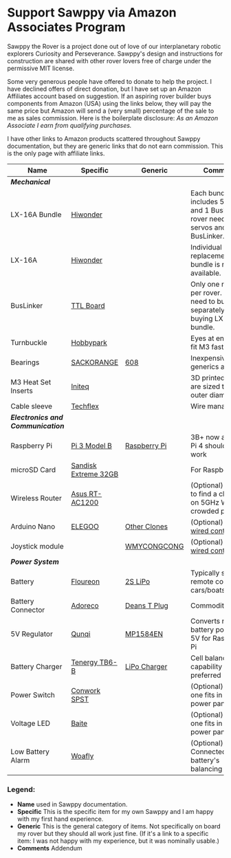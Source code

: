 # Support Sawppy via Amazon Associates Program
Sawppy the Rover is a project done out of love of our interplanetary robotic
explorers Curiosity and Perseverance. Sawppy's design and instructions for
construction are shared with other rover lovers free of charge under the
permissive MIT license.

Some very generous people have offered to donate to
help the project. I have declined offers of direct donation, but I have
set up an Amazon Affiliates account based on suggestion. If an aspiring
rover builder buys components from Amazon (USA) using the links
below, they will pay the same price but Amazon will send a (very small)
percentage of the sale to me as sales commission.
Here is the boilerplate disclosure:
_As an Amazon Associate I earn from qualifying purchases._

I have other links to Amazon products scattered throughout Sawppy
documentation, but they are generic links that do not earn commission.
This is the only page with affiliate links.

__Name__ | __Specific__ | __Generic__ | __Comments__
--- | --- | --- | ---
_**Mechanical**_ |
LX-16A Bundle | [Hiwonder](https://amzn.to/2WAm4Wl) | | Each bundle includes 5 servos and 1 BusLinker. A rover needs 10 servos and 1 BusLinker.
LX-16A | [Hiwonder](https://amzn.to/2z0VVqV) | | Individual replacements, or if bundle is not available.
BusLinker | [TTL Board](https://amzn.to/2T4V8vZ) | | Only one needed per rover. Do not need to buy separately if buying LX-16A bundle.
Turnbuckle | [Hobbypark](https://amzn.to/3cCZ5Qg) | | Eyes at end should fit M3 fasteners
Bearings | [SACKORANGE](https://amzn.to/3fMBiiG) | [608](https://amzn.to/2WyPHHO) | Inexpensive generics are fine
M3 Heat Set Inserts | [Initeq](https://amzn.to/2WWCF5Q) | | 3D printed parts are sized to this outer diameter
Cable sleeve | [Techflex](https://amzn.to/366gdLy) | | Wire management
_**Electronics and Communication**_ |
Raspberry Pi | [Pi 3 Model B](https://amzn.to/3cArxSI) | [Raspberry Pi](https://amzn.to/2AythOm) | 3B+ now available, Pi 4 should also work
microSD Card | [Sandisk Extreme 32GB](https://amzn.to/3bET8AS) | | For Raspberry Pi
Wireless Router | [Asus RT-AC1200](https://amzn.to/2TcYBst) | | (Optional) Easier to find a channel on 5GHz WiFi in crowded places.
Arduino Nano | [ELEGOO](https://amzn.to/3bvAFXy) | [Other Clones](https://amzn.to/2LzvqLK) | (Optional) backup [wired control](https://github.com/Roger-random/Sawppy_Rover/tree/master/docs#wired-arduino)
Joystick module | | [WMYCONGCONG](https://amzn.to/3fNR0KB) | (Optional) backup [wired control](https://github.com/Roger-random/Sawppy_Rover/tree/master/docs#wired-arduino)
_**Power System**_ |
Battery | [Floureon](https://amzn.to/3dQJ21r) | [2S LiPo](https://amzn.to/2WWz2ge) | Typically sold for remote control cars/boats/aircraft.
Battery Connector | [Adoreco](https://amzn.to/2WZhikp) | [Deans T Plug](https://amzn.to/3dPsbfh) | Commodity plug
5V Regulator | [Qunqi](https://amzn.to/2AyxH7T) | [MP1584EN](https://amzn.to/361HHlK) | Converts raw battery power to 5V for Raspberry Pi
Battery Charger | [Tenergy TB6-B](https://amzn.to/3dNjMZV) | [LiPo Charger](https://amzn.to/2TcliwL) | Cell balancing capability preferred
Power Switch | [Conwork SPST](https://amzn.to/2ApRB4L) | | (Optional) This one fits in my power panel
Voltage LED | [Baite](https://amzn.to/364aeqD) | | (Optional) This one fits in my power panel
Low Battery Alarm | [Woafly](https://amzn.to/3fVtOdt) | | (Optional) Connected to battery's balancing plug


### Legend:
* __Name__ used in Sawppy documentation.
* __Specific__ This is the specific item for my own Sawppy and I am happy with my first hand experience.
* __Generic__ This is the general category of items. Not specifically on board my rover but they should all work just fine. (If it's a link to a specific item: I was not happy with my experience, but it was nominally usable.)
* __Comments__ Addendum
